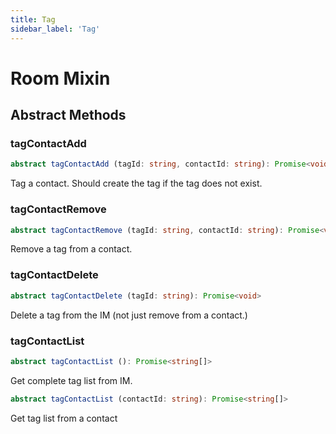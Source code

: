 ```yaml
---
title: Tag
sidebar_label: 'Tag'
---
```


# Room Mixin

## Abstract Methods

### tagContactAdd

```ts
abstract tagContactAdd (tagId: string, contactId: string): Promise<void>
```

Tag a contact. Should create the tag if the tag does not exist.

### tagContactRemove

```ts
abstract tagContactRemove (tagId: string, contactId: string): Promise<void>
```

Remove a tag from a contact.

### tagContactDelete

```ts
abstract tagContactDelete (tagId: string): Promise<void>
```

Delete a tag from the IM (not just remove from a contact.)

### tagContactList

```ts
abstract tagContactList (): Promise<string[]>
```

Get complete tag list from IM.

```ts
abstract tagContactList (contactId: string): Promise<string[]>
```

Get tag list from a contact
